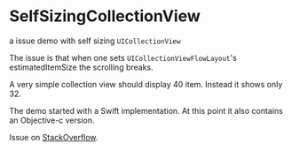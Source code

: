 SelfSizingCollectionView
========================

a issue demo with self sizing `UICollectionView`

The issue is that when one sets `UICollectionViewFlowLayout`'s estimatedItemSize the scrolling  breaks.

A very simple collection view should display 40 item. Instead it shows only 32.

The demo started with a Swift implementation. At this point it also contains an Objective-c version.

Issue on [StackOverflow](http://stackoverflow.com/questions/27659847/uicollectionviewflowlayouts-estimateditemsize-breaks-scrolling/34735640#34735640).

